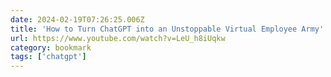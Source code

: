 ```yaml
---
date: 2024-02-19T07:26:25.006Z
title: 'How to Turn ChatGPT into an Unstoppable Virtual Employee Army'
url: https://www.youtube.com/watch?v=LeU_h8iUqkw
category: bookmark
tags: ['chatgpt']
---
```


